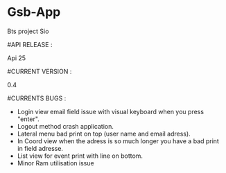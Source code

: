 # Gsb-App 
Bts project Sio

#API RELEASE : 

Api 25

#CURRENT VERSION :

0.4

#CURRENTS BUGS : 

- Login view email field issue with visual keyboard when you press "enter".
- Logout method crash application.
- Lateral menu bad print on top (user name and email adress).
- In Coord view when the adress is so much longer you have a bad print in field adresse. 
- List view for event print with line on bottom. 
- Minor Ram utilisation issue
